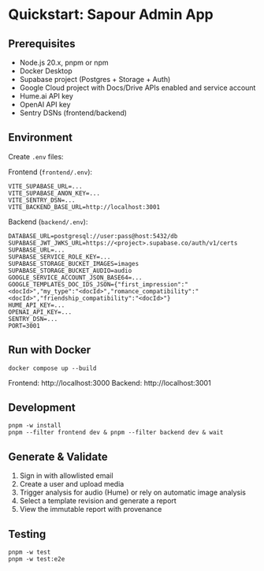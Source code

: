# Quickstart: Sapour Admin App

## Prerequisites

- Node.js 20.x, pnpm or npm
- Docker Desktop
- Supabase project (Postgres + Storage + Auth)
- Google Cloud project with Docs/Drive APIs enabled and service account
- Hume.ai API key
- OpenAI API key
- Sentry DSNs (frontend/backend)

## Environment

Create `.env` files:

Frontend (`frontend/.env`):

```
VITE_SUPABASE_URL=...
VITE_SUPABASE_ANON_KEY=...
VITE_SENTRY_DSN=...
VITE_BACKEND_BASE_URL=http://localhost:3001
```

Backend (`backend/.env`):

```
DATABASE_URL=postgresql://user:pass@host:5432/db
SUPABASE_JWT_JWKS_URL=https://<project>.supabase.co/auth/v1/certs
SUPABASE_URL=...
SUPABASE_SERVICE_ROLE_KEY=...
SUPABASE_STORAGE_BUCKET_IMAGES=images
SUPABASE_STORAGE_BUCKET_AUDIO=audio
GOOGLE_SERVICE_ACCOUNT_JSON_BASE64=...
GOOGLE_TEMPLATES_DOC_IDS_JSON={"first_impression":"<docId>","my_type":"<docId>","romance_compatibility":"<docId>","friendship_compatibility":"<docId>"}
HUME_API_KEY=...
OPENAI_API_KEY=...
SENTRY_DSN=...
PORT=3001
```

## Run with Docker

```
docker compose up --build
```

Frontend: http://localhost:3000 Backend: http://localhost:3001

## Development

```
pnpm -w install
pnpm --filter frontend dev & pnpm --filter backend dev & wait
```

## Generate & Validate

1. Sign in with allowlisted email
2. Create a user and upload media
3. Trigger analysis for audio (Hume) or rely on automatic image analysis
4. Select a template revision and generate a report
5. View the immutable report with provenance

## Testing

```
pnpm -w test
pnpm -w test:e2e
```
